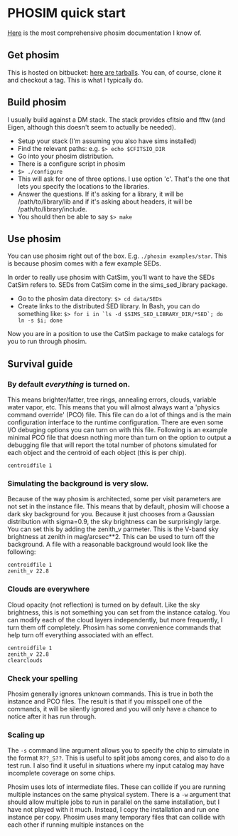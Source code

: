 # PHOSIM quick start
[Here](https://confluence.lsstcorp.org/display/PHOSIM/Using+PhoSim) is the most comprehensive phosim documentation I know of.

## Get phosim
This is hosted on bitbucket: [here are tarballs](https://bitbucket.org/phosim/phosim_release/downloads).  You can, of course, clone it and checkout a tag.  This is what I typically do.

## Build phosim
I usually build against a DM stack.  The stack provides cfitsio and fftw (and Eigen, although this doesn't seem to actually be needed).

 * Setup your stack (I'm assuming you also have sims installed)
 * Find the relevant paths: e.g. `$> echo $CFITSIO_DIR`
 * Go into your phosim distribution.
 * There is a configure script in phosim
  * `$> ./configure`
  * This will ask for one of three options.  I use option 'c'.  That's the one that lets you specify the locations to the libraries.
  * Answer the questions.  If it's asking for a library, it will be /path/to/library/lib and if it's asking about headers, it will be /path/to/library/include.
 * You should then be able to say `$> make`

## Use phosim
You can use phosim right out of the box.  E.g. `./phosim examples/star`.  This is because phosim comes with a few example SEDs.

In order to really use phosim with CatSim, you'll want to have the SEDs CatSim refers to.  SEDs from CatSim come in the sims_sed_library package.
 * Go to the phosim data directory: `$> cd data/SEDs`
 * Create links to the distributed SED library.  In Bash, you can do something like: ```$> for i in `ls -d $SIMS_SED_LIBRARY_DIR/*SED`; do  ln -s $i; done```

Now you are in a position to use the CatSim package to make catalogs for you to run through phosim.

## Survival guide
### By default *everything* is turned on.
This means brighter/fatter, tree rings, annealing errors, clouds, variable water vapor, etc.  This means that you will almost always want a 'physics command override' (PCO) file.  This file can do a lot of things and is the main configuration interface to the runtime configuration.  There are even some I/O debuging options you can turn on with this file.  Following is an example minimal PCO file that doesn nothing more than turn on the option to output a debugging file that will report the total number of photons simulated for each object and the centroid of each object (this is per chip).
```
centroidfile 1
```

### Simulating the background is very slow.
Because of the way phosim is architected, some per visit parameters are not set in the instance file.  This means that by default, phosim will choose a dark sky background for you.  Because it just chooses from a Gaussian distribution with sigma=0.9, the sky brightness can be surprisingly large.  You can set this by adding the zenith_v parmeter.  This is the V-band sky brightness at zenith in mag/arcsec**2.  This can be used to turn off the background.  A file with a reasonable background would look like the following:
```
centroidfile 1
zenith_v 22.8
```

### Clouds are everywhere
Cloud opacity (not reflection) is turned on by default.  Like the sky brightness, this is not something you can set from the instance catalog.  You can modify each of the cloud layers independently, but more frequently, I turn them off completely.  Phosim has some convenience commands that help turn off everything associated with an effect.
```
centroidfile 1
zenith_v 22.8
clearclouds
```

### Check your spelling
Phosim generally ignores unknown commands.  This is true in both the instance and PCO files.  The result is that if you misspell one of the commands, it will be silently ignored and you will only have a chance to notice after it has run through.

### Scaling up
The `-s` command line argument allows you to specify the chip to simulate in the format `R??_S??`.  This is useful to split jobs among cores, and also to do a test run.  I also find it useful in situations where my input catalog may have incomplete coverage on some chips.

Phosim uses lots of intermediate files.  These can collide if you are running multiple instances on the same physical system.  There is a `-w` argument that should allow multiple jobs to run in parallel on the same installation, but I have not played with it much.  Instead, I copy the installation and run one instance per copy.
Phosim uses many temporary files that can collide with each other if running multiple instances on the
